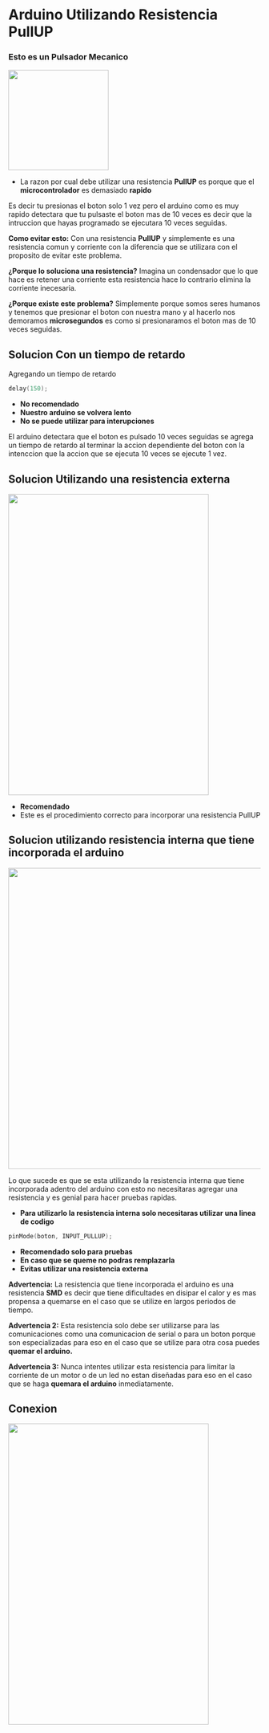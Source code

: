 # Arduino Utilizando Resistencia PullUP


### Esto es un Pulsador Mecanico

<img src="https://github.com/IDiegoUlises/Boton-Con-Resistencia-PULLUP-Interna/blob/master/images/pulsador.jpg" width="200" height="200" />

* La razon por cual debe utilizar una resistencia **PullUP** es porque que el **microcontrolador** es demasiado **rapido** 

Es decir tu presionas el boton solo 1 vez pero el arduino como es muy rapido detectara que tu pulsaste el boton mas de 10 veces es decir que la intruccion que hayas programado se ejecutara 10 veces seguidas.

**Como evitar esto:** Con una resistencia **PullUP** y simplemente es una resistencia comun y corriente con la diferencia que se utilizara con el proposito de evitar este problema.

**¿Porque lo soluciona una resistencia?**
Imagina un condensador que lo que hace es retener una corriente esta resistencia hace lo contrario elimina la corriente inecesaria.

**¿Porque existe este problema?** Simplemente porque somos seres humanos y tenemos que presionar el boton con nuestra mano y al hacerlo nos demoramos **microsegundos** es como si presionaramos el boton mas de 10 veces seguidas.


## Solucion Con un tiempo de retardo


Agregando un tiempo de retardo

```C++
delay(150); 
```

* **No recomendado** 
* **Nuestro arduino se volvera lento**
* **No se puede utilizar para interupciones** 

El arduino detectara que el boton es pulsado 10 veces seguidas se agrega un tiempo de retardo al terminar la accion dependiente del boton con la intenccion que la accion que se ejecuta 10 veces se ejecute 1 vez.

## Solucion Utilizando una resistencia externa

<img src="https://github.com/IDiegoUlises/Boton-Con-Resistencia-PULLUP-Interna/blob/master/images/Boton-con-resistencia-externa.png" width="400" height="600" />

* **Recomendado**
* Este es el procedimiento correcto para incorporar una resistencia PullUP

## Solucion utilizando resistencia interna que tiene incorporada el arduino

<img src="https://github.com/IDiegoUlises/Boton-Con-Resistencia-PULLUP-Interna/blob/master/images/Version-Solo-Boton-foto-real.jpg" width="900" height="600" />

Lo que sucede es que se esta utilizando la resistencia interna que tiene incorporada adentro del arduino con esto no necesitaras agregar una resistencia y es genial para hacer pruebas rapidas.


* **Para utilizarlo la resistencia interna solo necesitaras utilizar una linea de codigo**

```C++
pinMode(boton, INPUT_PULLUP);
```
* **Recomendado solo para pruebas**
* **En caso que se queme no podras remplazarla**
* **Evitas utilizar una resistencia externa** 

**Advertencia:** La resistencia que tiene incorporada el arduino es una resistencia **SMD** es decir que tiene dificultades en disipar el calor y es mas propensa a quemarse en el caso que se utilize en largos periodos de tiempo.

**Advertencia 2:** Esta resistencia solo debe ser utilizarse para las comunicaciones como una comunicacion de serial o para un boton porque son especializadas para eso en el caso que se utilize para otra cosa puedes **quemar el arduino.**

**Advertencia 3:** Nunca intentes utilizar esta resistencia para limitar la corriente de un motor o de un led no estan diseñadas para eso en el caso que se haga **quemara el arduino** inmediatamente.

## Conexion

<img src="https://github.com/IDiegoUlises/Boton-Con-Resistencia-PULLUP/blob/master/images/version-solo-boton-final.png" width="400" height="600" />



